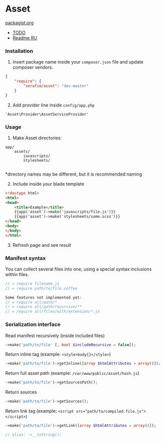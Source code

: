 Asset
=====
[packagist.org](https://packagist.org/packages/serafim/asset)


- [TODO](https://github.com/SerafimArts/Asset/wiki/@TODO)
- [Readme RU](https://github.com/SerafimArts/Asset/wiki/%5BRU%5D-README)


### Installation
1) Insert package name inside your `composer.json` file and update composer vendors.
```json
{
    "require": {
        "serafim/asset": "dev-master"
    }
}
```

2) Add provider line inside `config/app.php`
```
'Asset\Provider\AssetServiceProvider'
```


### Usage
1) Make Asset directories:
```
app/
    assets/
        javascripts/
        stylesheets/
    
```
\*directory names may be different, but it is recommended naming

2) Include inside your blade template
```html
<!doctype html>
<html>
<head>
    <title>Example</title>
    {{app('asset')->make('javascripts/file.js')}}
    {{app('asset')->make('stylesheets/some.scss')}}
</head>
<body>
</body>
</html>
```

3) Refresh page and see result


### Manifest syntax
You can collect several files into one, using a special syntax inclusions within files.
```js
// = require filename.js
// = require path/to/file.coffee 

Some features not implemented yet:
// = require all/path/*
// = require all/path/recursive/**
// = require all/files/with/extension/*.js
```


### Serialization interface

Read manifest recursively (inside included files)
```php
->make('path/to/file' [, bool $includeRecursive = false]);
```

Return inline tag (example: `<style>body{}</style>`)
```php
->make('path/to/file')->getInline([array $htmlAttributes = array()]);
```

Return full asset path (example: `/var/www/public/asset/hash.js`)
```php
->make('path/to/file')->getSourcesPath();
```

Return sources
```php
->make('path/to/file')->getSources();
```

Return link tag (example: `<script src="path/to/compiled.file.js"></script>`)
```php
->make('path/to/file')->getLink([array $htmlAttributes = array()]);

// alias: ->__toString();
```









